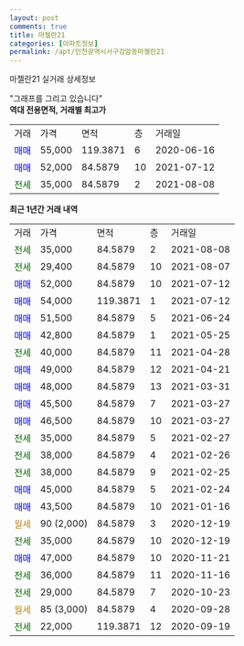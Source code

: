 ```yaml
---
layout: post
comments: true
title: 마젤란21
categories: [아파트정보]
permalink: /apt/인천광역시서구검암동마젤란21
---
```


마젤란21 실거래 상세정보

<script type="text/javascript">
  google.charts.load('current', {'packages':['line', 'corechart']});
  google.charts.setOnLoadCallback(drawChart);

  function drawChart() {
    var data = new google.visualization.DataTable();
    data.addColumn('date', '거래일');
    data.addColumn('number', "매매");
    data.addColumn('number', "전세");
    data.addColumn('number', "전매");

    data.addRows([[new Date(Date.parse("2021-08-08")), null, 35000, null], [new Date(Date.parse("2021-08-07")), null, 29400, null], [new Date(Date.parse("2021-07-12")), 52000, null, null], [new Date(Date.parse("2021-07-12")), 54000, null, null], [new Date(Date.parse("2021-06-24")), 51500, null, null], [new Date(Date.parse("2021-05-25")), 42800, null, null], [new Date(Date.parse("2021-04-28")), null, 40000, null], [new Date(Date.parse("2021-04-21")), 49000, null, null], [new Date(Date.parse("2021-03-31")), 48000, null, null], [new Date(Date.parse("2021-03-27")), 45500, null, null], [new Date(Date.parse("2021-03-27")), 46500, null, null], [new Date(Date.parse("2021-02-27")), null, 35000, null], [new Date(Date.parse("2021-02-26")), null, 38000, null], [new Date(Date.parse("2021-02-25")), null, 38000, null], [new Date(Date.parse("2021-02-24")), 45000, null, null], [new Date(Date.parse("2021-01-16")), 43500, null, null], [new Date(Date.parse("2020-12-19")), null, null, null], [new Date(Date.parse("2020-12-19")), null, 35000, null], [new Date(Date.parse("2020-11-21")), 47000, null, null], [new Date(Date.parse("2020-11-16")), null, 36000, null], [new Date(Date.parse("2020-10-23")), null, 29000, null], [new Date(Date.parse("2020-09-28")), null, null, null], [new Date(Date.parse("2020-09-19")), null, 22000, null]]);

    var options = {
      hAxis: {
        format: 'yyyy/MM/dd'
      },    
      lineWidth: 0,
      pointsVisible: true,    
      title: '최근 1년간 유형별 실거래가 분포',
      legend: { position: 'bottom' }
    };

    var formatter = new google.visualization.NumberFormat({pattern:'###,###'} );
    formatter.format(data, 1);
    formatter.format(data, 2);
    
    setTimeout(function() {
        var chart = new google.visualization.LineChart(document.getElementById('columnchart_material'));
        chart.draw(data, (options));
        document.getElementById('loading').style.display = 'none';
    }, 200);
  }
</script>


<div id="loading" style="z-index:20; display: block; margin-left: 0px">"그래프를 그리고 있습니다"</div>
<div id="columnchart_material" style="width: 95%; margin-left: 0px; display: block"></div>
<!-- contents start -->
<b>역대 전용면적, 거래별 최고가</b>
<table class="sortable">
    <tr>
      <td>거래</td>
      <td>가격</td>
      <td>면적</td>
      <td>층</td>
      <td>거래일</td>
    </tr>
        <tr>
          <td><a style="color: blue">매매</a></td>
          <td>55,000</td>
          <td>119.3871</td>
          <td>6</td>
          <td>2020-06-16</td>
        </tr>            <tr>
          <td><a style="color: blue">매매</a></td>
          <td>52,000</td>
          <td>84.5879</td>
          <td>10</td>
          <td>2021-07-12</td>
        </tr>        
        <tr>
              <td><a style="color: darkgreen">전세</a></td>
              <td>35,000</td>
              <td>84.5879</td>
              <td>2</td>
              <td>2021-08-08</td>
            </tr>        
    
</table>

<b>최근 1년간 거래 내역</b>

<table class="sortable">
    <tr>
      <td>거래</td>
      <td>가격</td>
      <td>면적</td>
      <td>층</td>
      <td>거래일</td>
    </tr>
    <tr>
      <td><a style="color: darkgreen">전세</a></td>
      <td>35,000</td>
      <td>84.5879</td>
      <td>2</td>
      <td>2021-08-08</td>
    </tr>          <tr>
      <td><a style="color: darkgreen">전세</a></td>
      <td>29,400</td>
      <td>84.5879</td>
      <td>10</td>
      <td>2021-08-07</td>
    </tr>          <tr>
      <td><a style="color: blue">매매</a></td>
      <td>52,000</td>
      <td>84.5879</td>
      <td>10</td>
      <td>2021-07-12</td>
    </tr>          <tr>
      <td><a style="color: blue">매매</a></td>
      <td>54,000</td>
      <td>119.3871</td>
      <td>1</td>
      <td>2021-07-12</td>
    </tr>          <tr>
      <td><a style="color: blue">매매</a></td>
      <td>51,500</td>
      <td>84.5879</td>
      <td>5</td>
      <td>2021-06-24</td>
    </tr>          <tr>
      <td><a style="color: blue">매매</a></td>
      <td>42,800</td>
      <td>84.5879</td>
      <td>1</td>
      <td>2021-05-25</td>
    </tr>          <tr>
      <td><a style="color: darkgreen">전세</a></td>
      <td>40,000</td>
      <td>84.5879</td>
      <td>11</td>
      <td>2021-04-28</td>
    </tr>          <tr>
      <td><a style="color: blue">매매</a></td>
      <td>49,000</td>
      <td>84.5879</td>
      <td>12</td>
      <td>2021-04-21</td>
    </tr>          <tr>
      <td><a style="color: blue">매매</a></td>
      <td>48,000</td>
      <td>84.5879</td>
      <td>13</td>
      <td>2021-03-31</td>
    </tr>          <tr>
      <td><a style="color: blue">매매</a></td>
      <td>45,500</td>
      <td>84.5879</td>
      <td>7</td>
      <td>2021-03-27</td>
    </tr>          <tr>
      <td><a style="color: blue">매매</a></td>
      <td>46,500</td>
      <td>84.5879</td>
      <td>10</td>
      <td>2021-03-27</td>
    </tr>          <tr>
      <td><a style="color: darkgreen">전세</a></td>
      <td>35,000</td>
      <td>84.5879</td>
      <td>5</td>
      <td>2021-02-27</td>
    </tr>          <tr>
      <td><a style="color: darkgreen">전세</a></td>
      <td>38,000</td>
      <td>84.5879</td>
      <td>4</td>
      <td>2021-02-26</td>
    </tr>          <tr>
      <td><a style="color: darkgreen">전세</a></td>
      <td>38,000</td>
      <td>84.5879</td>
      <td>9</td>
      <td>2021-02-25</td>
    </tr>          <tr>
      <td><a style="color: blue">매매</a></td>
      <td>45,000</td>
      <td>84.5879</td>
      <td>5</td>
      <td>2021-02-24</td>
    </tr>          <tr>
      <td><a style="color: blue">매매</a></td>
      <td>43,500</td>
      <td>84.5879</td>
      <td>10</td>
      <td>2021-01-16</td>
    </tr>          <tr>
      <td><a style="color: darkgoldenrod">월세</a></td>
      <td>90 (2,000)</td>
      <td>84.5879</td>
      <td>3</td>
      <td>2020-12-19</td>
    </tr>          <tr>
      <td><a style="color: darkgreen">전세</a></td>
      <td>35,000</td>
      <td>84.5879</td>
      <td>10</td>
      <td>2020-12-19</td>
    </tr>          <tr>
      <td><a style="color: blue">매매</a></td>
      <td>47,000</td>
      <td>84.5879</td>
      <td>10</td>
      <td>2020-11-21</td>
    </tr>          <tr>
      <td><a style="color: darkgreen">전세</a></td>
      <td>36,000</td>
      <td>84.5879</td>
      <td>11</td>
      <td>2020-11-16</td>
    </tr>          <tr>
      <td><a style="color: darkgreen">전세</a></td>
      <td>29,000</td>
      <td>84.5879</td>
      <td>7</td>
      <td>2020-10-23</td>
    </tr>          <tr>
      <td><a style="color: darkgoldenrod">월세</a></td>
      <td>85 (3,000)</td>
      <td>84.5879</td>
      <td>4</td>
      <td>2020-09-28</td>
    </tr>          <tr>
      <td><a style="color: darkgreen">전세</a></td>
      <td>22,000</td>
      <td>119.3871</td>
      <td>12</td>
      <td>2020-09-19</td>
    </tr>      </table>
<!-- contents end -->    

